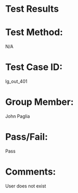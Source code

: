 # Test Results

# Test Method:
N/A

# Test Case ID:
lg_out_401

# Group Member:
John Paglia

# Pass/Fail:
Pass

# Comments:
User does not exist